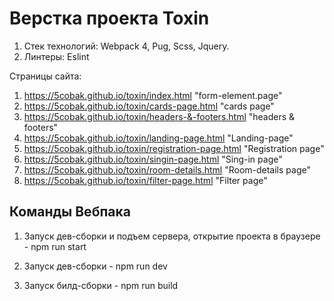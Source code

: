# Верстка проекта Toxin

1. Стек технологий: Webpack 4, Pug, Scss, Jquery.
2. Линтеры: Eslint

Страницы сайта:

1. https://5cobak.github.io/toxin/index.html "form-element.page"
2. https://5cobak.github.io/toxin/cards-page.html "cards page"
3. https://5cobak.github.io/toxin/headers-&-footers.html "headers & footers"
4. https://5cobak.github.io/toxin/landing-page.html "Landing-page"
5. https://5cobak.github.io/toxin/registration-page.html "Registration page"
6. https://5cobak.github.io/toxin/singin-page.html "Sing-in page"
7. https://5cobak.github.io/toxin/room-details.html "Room-details page"
8. https://5cobak.github.io/toxin/filter-page.html "Filter page"

## Команды Вебпака

1. Запуск дев-сборки и подъем сервера, открытие проекта в браузере - npm run start

2. Запуск дев-сборки - npm run dev

3. Запуск билд-сборки - npm run build
